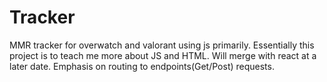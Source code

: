 # Tracker
MMR tracker for overwatch and valorant using js primarily. Essentially this project is to teach me more about JS and HTML. Will merge with react at a later date.
Emphasis on routing to endpoints(Get/Post) requests.
